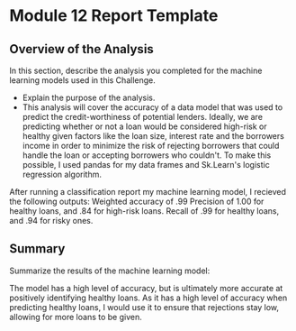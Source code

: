 # Module 12 Report Template

## Overview of the Analysis

In this section, describe the analysis you completed for the machine learning models used in this Challenge.

* Explain the purpose of the analysis.
* This analysis will cover the accuracy of a data model that was used to predict the credit-worthiness of potential lenders. Ideally, we are predicting whether or not a loan would be considered high-risk or healthy given factors like the loan size, interest rate and the borrowers income in order to minimize the risk of rejecting borrowers that could handle the loan or accepting borrowers who couldn't. To make this possible, I used pandas for my data frames and Sk.Learn's logistic regression algorithm.


After running a classification report my machine learning model, I recieved the following outputs:
    Weighted accuracy of .99
    Precision of 1.00 for healthy loans, and .84 for high-risk loans. 
    Recall of .99 for healthy loans, and .94 for risky ones. 


## Summary

Summarize the results of the machine learning model:

The model has a high level of accuracy, but is ultimately more accurate at positively identifying healthy loans. As it has a high level of accuracy when predicting healthy loans, I would use it to ensure that rejections stay low, allowing for more loans to be given. 


